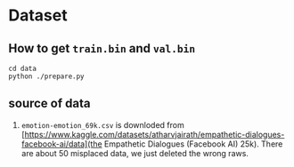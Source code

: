 # Dataset

## How to get  `train.bin` and `val.bin`
```
cd data
python ./prepare.py
```

## source of data
1. `emotion-emotion_69k.csv` is downloded from [https://www.kaggle.com/datasets/atharvjairath/empathetic-dialogues-facebook-ai/data](the Empathetic Dialogues (Facebook AI) 25k). There are about 50 misplaced data, we just deleted the wrong raws.